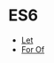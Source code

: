 # ES6

- [Let](https://github.com/hirokoymj/ES6/blob/master/Let.md)
- [For Of](https://github.com/hirokoymj/ES6/blob/master/ForOf.md)